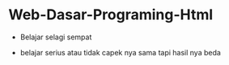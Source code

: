 # Web-Dasar-Programing-Html
* Belajar selagi sempat

* belajar serius atau tidak capek nya sama tapi hasil nya beda 
